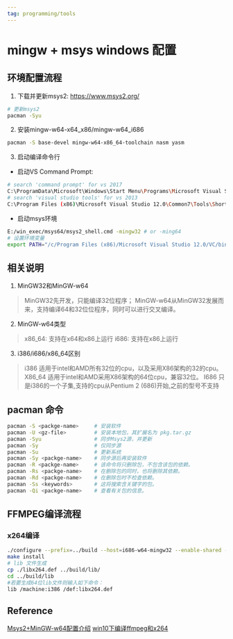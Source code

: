 ```yaml
---
tag: programming/tools
---
```

# mingw + msys windows 配置
## 环境配置流程
1. 下载并更新msys2: https://www.msys2.org/
```bash
# 更新msys2
pacman -Syu
```
2. 安装mingw-w64-x64_x86/mingw-w64_i686
```bash
pacman -S base-devel mingw-w64-x86_64-toolchain nasm yasm
```
3. 启动编译命令行
* 启动VS Command Prompt:
```bash
# search 'command prompt' for vs 2017
C:\ProgramData\Microsoft\Windows\Start Menu\Programs\Microsoft Visual Studio 2012\Visual Studio Tools
# search 'visual studio tools' for vs 2013
C:\Program Files (x86)\Microsoft Visual Studio 12.0\Common7\Tools\Shortcuts
```
* 启动msys环境
```bash
E:/win_exec/msys64/msys2_shell.cmd -mingw32 # or -ming64
# 设置环境变量
export PATH="/c/Program Files (x86)/Microsoft Visual Studio 12.0/VC/bin/":E:/win_exec/msys64/mingw32/bin:$PATH
```

## 相关说明
1. MinGW32和MinGW-w64
>MinGW32先开发，只能编译32位程序； 
>MinGW-w64从MinGW32发展而来，支持编译64和32位位程序，同时可以进行交叉编译。

2. MinGW-w64类型 
>x86_64: 支持在x64和x86上运行 
>i686: 支持在x86上运行

3. i386/i686/x86_64区别
>i386 适用于intel和AMD所有32位的cpu，以及采用X86架构的32的cpu。
>X86_64 适用于intel和AMD采用X86架构的64位cpu，兼容32位。
>I686 只是i386的一个子集,支持的cpu从Pentium 2 (686)开始,之前的型号不支持

## pacman 命令
```bash
pacman -S <packge-name>     # 安装软件
pacman -U <gz-file>         # 安装本地包，其扩展名为 pkg.tar.gz
pacman -Syu                 # 同步Msys2源，并更新 
pacman -Sy                  # 仅同步源 
pacman -Su                  # 更新系统
pacman -Sy <packge-name>    # 同步源后再安装软件
pacman -R <packge-name>     # 该命令将只删除包，不包含该包的依赖。
pacman -Rs <packge-name>    # 在删除包的同时，也将删除其依赖。
pacman -Rd <packge-name>    # 在删除包时不检查依赖。
pacman -Ss <keywords>       # 这将搜索含关键字的包。
pacman -Qi <packge-name>    # 查看有关包的信息。
```

## FFMPEG编译流程
### x264编译
```bash
./configure --prefix=../build --host=i686-w64-mingw32 --enable-shared --disable-thread --disable-avs --extra-ldflags=-Wl,--output-def=libx264.def
make install
# lib 文件生成
cp ./libx264.def ../build/lib/
cd ../build/lib
#若要生成64位lib文件则输入如下命令：
lib /machine:i386 /def:libx264.def
```

## Reference
[Msys2+MinGW-w64配置介绍](https://blog.csdn.net/yehuohan/article/details/52090282)
[win10下编译ffmpeg和x264](https://www.jianshu.com/p/5f175dec9109)